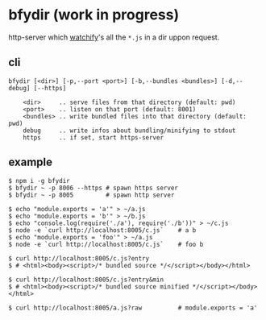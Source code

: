 # bfydir (work in progress)

http-server which [watchify](https://github.com/substack/watchify)'s
all the `*.js` in a dir uppon request.

## cli

```
bfydir [<dir>] [-p,--port <port>] [-b,--bundles <bundles>] [-d,--debug] [--https]

    <dir>     .. serve files from that directory (default: pwd)
    <port>    .. listen on that port (default: 8001)
    <bundles> .. write bundled files into that directory (default: pwd)
    debug     .. write infos about bundling/minifying to stdout
    https     .. if set, start https-server
```

## example

    $ npm i -g bfydir
    $ bfydir ~ -p 8006 --https # spawn https server
    $ bfydir ~ -p 8005         # spawn http server

    $ echo "module.exports = 'a'" > ~/a.js
    $ echo "module.exports = 'b'" > ~/b.js
    $ echo "console.log(require('./a'), require('./b'))" > ~/c.js
    $ node -e `curl http://localhost:8005/c.js`    # a b
    $ echo "module.exports = 'foo'" > ~/a.js
    $ node -e `curl http://localhost:8005/c.js`    # foo b

    $ curl http://localhost:8005/c.js?entry
    $ # <html><body><script>/* bundled source */</script></body></html>

    $ curl http://localhost:8005/c.js?entry&min
    $ # <html><body><script>/* bundled source minified */</script></body></html>

    $ curl http://localhost:8005/a.js?raw          # module.exports = 'a'

